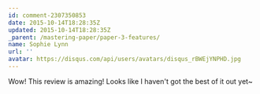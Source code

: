 ```yaml
---
id: comment-2307350853
date: 2015-10-14T18:28:35Z
updated: 2015-10-14T18:28:35Z
_parent: /mastering-paper/paper-3-features/
name: Sophie Lynn
url: ''
avatar: https://disqus.com/api/users/avatars/disqus_rBWEjYNPHD.jpg
---
```


Wow! This review is amazing! Looks like I haven't got the best of it out yet~
